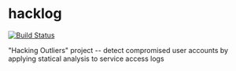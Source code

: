 hacklog
=======

[![Build Status](https://travis-ci.org/dandb/hacklog.svg)](https://travis-ci.org/dandb/hacklog)

"Hacking Outliers"  project -- detect compromised user accounts by applying statical analysis to service access logs
